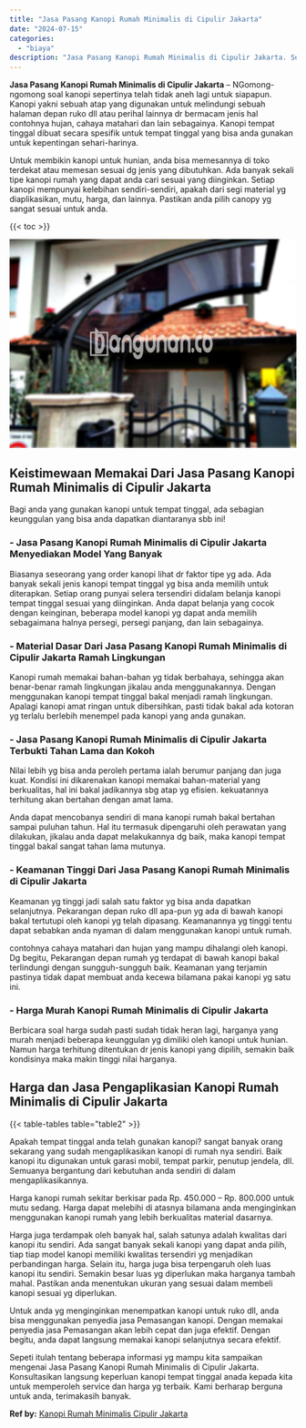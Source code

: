 ```yaml
---
title: "Jasa Pasang Kanopi Rumah Minimalis di Cipulir Jakarta"
date: "2024-07-15"
categories: 
  - "biaya"
description: "Jasa Pasang Kanopi Rumah Minimalis di Cipulir Jakarta. Sepeti itulah tentang beberapa informasi yg mampu kita sampaikan mengenai Jasa Pasang Kanopi Rumah Min..."
---
```


**Jasa Pasang Kanopi Rumah Minimalis di Cipulir Jakarta** – NGomong-ngomong soal kanopi sepertinya telah tidak aneh lagi untuk siapapun. Kanopi yakni sebuah atap yang digunakan untuk melindungi sebuah halaman depan ruko dll atau perihal lainnya dr bermacam jenis hal contohnya hujan, cahaya matahari dan lain sebagainya. Kanopi tempat tinggal dibuat secara spesifik untuk tempat tinggal yang bisa anda gunakan untuk kepentingan sehari-harinya.

Untuk membikin kanopi untuk hunian, anda bisa memesannya di toko terdekat atau memesan sesuai dg jenis yang dibutuhkan. Ada banyak sekali tipe kanopi rumah yang dapat anda cari sesuai yang diinginkan. Setiap kanopi mempunyai kelebihan sendiri-sendiri, apakah dari segi material yg diaplikasikan, mutu, harga, dan lainnya. Pastikan anda pilih canopy yg sangat sesuai untuk anda.

{{< toc >}}

![Jasa Pasang Kanopi Rumah Minimalis di Cipulir Jakarta](/images/harga-kanopi-minimalis-04.png)

## Keistimewaan Memakai Dari Jasa Pasang Kanopi Rumah Minimalis di Cipulir Jakarta

Bagi anda yang gunakan kanopi untuk tempat tinggal, ada sebagian keunggulan yang bisa anda dapatkan diantaranya sbb ini!

### \- Jasa Pasang Kanopi Rumah Minimalis di Cipulir Jakarta Menyediakan Model Yang Banyak

Biasanya seseorang yang order kanopi lihat dr faktor tipe yg ada. Ada banyak sekali jenis kanopi tempat tinggal yg bisa anda memilih untuk diterapkan. Setiap orang punyai selera tersendiri didalam belanja kanopi tempat tinggal sesuai yang diinginkan. Anda dapat belanja yang cocok dengan keinginan, beberapa model kanopi yg dapat anda memilih sebagaimana halnya persegi, persegi panjang, dan lain sebagainya.

### \- Material Dasar Dari Jasa Pasang Kanopi Rumah Minimalis di Cipulir Jakarta Ramah Lingkungan

Kanopi rumah memakai bahan-bahan yg tidak berbahaya, sehingga akan benar-benar ramah lingkungan jikalau anda menggunakannya. Dengan menggunakan kanopi tempat tinggal bakal menjadi ramah lingkungan. Apalagi kanopi amat ringan untuk dibersihkan, pasti tidak bakal ada kotoran yg terlalu berlebih menempel pada kanopi yang anda gunakan.

### \- Jasa Pasang Kanopi Rumah Minimalis di Cipulir Jakarta Terbukti Tahan Lama dan Kokoh

Nilai lebih yg bisa anda peroleh pertama ialah berumur panjang dan juga kuat. Kondisi ini dikarenakan kanopi memakai bahan-material yang berkualitas, hal ini bakal jadikannya sbg atap yg efisien. kekuatannya terhitung akan bertahan dengan amat lama.

Anda dapat mencobanya sendiri di mana kanopi rumah bakal bertahan sampai puluhan tahun. Hal itu termasuk dipengaruhi oleh perawatan yang dilakukan, jikalau anda dapat melakukannya dg baik, maka kanopi tempat tinggal bakal sangat tahan lama mutunya.

### \- Keamanan Tinggi Dari Jasa Pasang Kanopi Rumah Minimalis di Cipulir Jakarta

Keamanan yg tinggi jadi salah satu faktor yg bisa anda dapatkan selanjutnya. Pekarangan depan ruko dll apa-pun yg ada di bawah kanopi bakal tertutupi oleh kanopi yg telah dipasang. Keamanannya yg tinggi tentu dapat sebabkan anda nyaman di dalam menggunakan kanopi untuk rumah.

contohnya cahaya matahari dan hujan yang mampu dihalangi oleh kanopi. Dg begitu, Pekarangan depan rumah yg terdapat di bawah kanopi bakal terlindungi dengan sungguh-sungguh baik. Keamanan yang terjamin pastinya tidak dapat membuat anda kecewa bilamana pakai kanopi yg satu ini.

### \- Harga Murah Kanopi Rumah Minimalis di Cipulir Jakarta

Berbicara soal harga sudah pasti sudah tidak heran lagi, harganya yang murah menjadi beberapa keunggulan yg dimiliki oleh kanopi untuk hunian. Namun harga terhitung ditentukan dr jenis kanopi yang dipilih, semakin baik kondisinya maka makin tinggi nilai harganya.

## Harga dan Jasa Pengaplikasian Kanopi Rumah Minimalis di Cipulir Jakarta

{{< table-tables table="table2" >}}

Apakah tempat tinggal anda telah gunakan kanopi? sangat banyak orang sekarang yang sudah mengaplikasikan kanopi di rumah nya sendiri. Baik kanopi itu digunakan untuk garasi mobil, tempat parkir, penutup jendela, dll. Semuanya bergantung dari kebutuhan anda sendiri di dalam mengaplikasikannya.

Harga kanopi rumah sekitar berkisar pada Rp. 450.000 – Rp. 800.000 untuk mutu sedang. Harga dapat melebihi di atasnya bilamana anda menginginkan menggunakan kanopi rumah yang lebih berkualitas material dasarnya.

Harga juga terdampak oleh banyak hal, salah satunya adalah kwalitas dari kanopi itu sendiri. Ada sangat banyak sekali kanopi yang dapat anda pilih, tiap tiap model kanopi memiliki kwalitas tersendiri yg menjadikan perbandingan harga. Selain itu, harga juga bisa terpengaruh oleh luas kanopi itu sendiri. Semakin besar luas yg diperlukan maka harganya tambah mahal. Pastikan anda menentukan ukuran yang sesuai dalam membeli kanopi sesuai yg diperlukan.

Untuk anda yg menginginkan menempatkan kanopi untuk ruko dll, anda bisa menggunakan penyedia jasa Pemasangan kanopi. Dengan memakai penyedia jasa Pemasangan akan lebih cepat dan juga efektif. Dengan begitu, anda dapat langsung memakai kanopi selanjutnya secara efektif.

Sepeti itulah tentang beberapa informasi yg mampu kita sampaikan mengenai Jasa Pasang Kanopi Rumah Minimalis di Cipulir Jakarta. Konsultasikan langsung keperluan kanopi tempat tinggal anada kepada kita untuk memperoleh service dan harga yg terbaik. Kami berharap berguna untuk anda, terimakasih banyak.

**Ref by:**  [Kanopi Rumah Minimalis Cipulir Jakarta](https://id.wikipedia.org/wiki/Kanopi)
